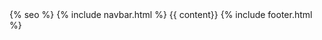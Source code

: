 <!DOCTYPE html>
<html lang="{{ site.lang | default: "pl" }}">
  <head>
    <meta name="viewport" content="width=device-width, initial-scale=1">
    <meta charset="utf-8">
    <title>{{ page.title }} - {{ site.title }}</title>
    <link rel="stylesheet" href="assets/css/main.css">
    <link rel="stylesheet" href="https://use.typekit.net/lif4sjl.css">
    <!--- FAVICON --->
    <link rel="apple-touch-icon" sizes="180x180" href="apple-touch-icon.png">
    <link rel="icon" type="image/png" sizes="32x32" href="favicon-32x32.png">
    <link rel="icon" type="image/png" sizes="16x16" href="favicon-16x16.png">
    <link rel="manifest" href="site.webmanifest">
    <link rel="mask-icon" href="safari-pinned-tab.svg" color="#9d9c9d">
    <meta name="msapplication-TileColor" content="#9d9c9d">
    <meta name="theme-color" content="#9d9c9d">
    {% seo %}
  </head>
  <body>
    {% include navbar.html %}
    {{ content}}
    {% include footer.html %}
  </body>
</html>
